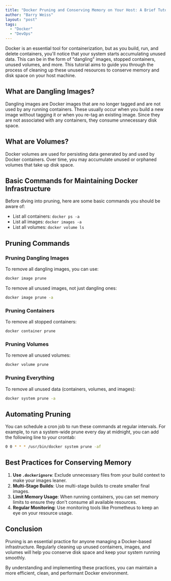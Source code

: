 ```yaml
---
title: "Docker Pruning and Conserving Memory on Your Host: A Brief Tutorial"
author: "Barry Weiss"
layout: "post"
tags:
  - "Docker"
  - "DevOps"
---
```


Docker is an essential tool for containerization, but as you build, run, and delete containers, you'll notice that your system starts accumulating unused data. This can be in the form of "dangling" images, stopped containers, unused volumes, and more. This tutorial aims to guide you through the process of cleaning up these unused resources to conserve memory and disk space on your host machine.

## What are Dangling Images?

Dangling images are Docker images that are no longer tagged and are not used by any running containers. These usually occur when you build a new image without tagging it or when you re-tag an existing image. Since they are not associated with any containers, they consume unnecessary disk space.

## What are Volumes?

Docker volumes are used for persisting data generated by and used by Docker containers. Over time, you may accumulate unused or orphaned volumes that take up disk space.

## Basic Commands for Maintaining Docker Infrastructure

Before diving into pruning, here are some basic commands you should be aware of:

- List all containers: `docker ps -a`
- List all images: `docker images -a`
- List all volumes: `docker volume ls`

## Pruning Commands

### Pruning Dangling Images

To remove all dangling images, you can use:

```bash
docker image prune
```

To remove all unused images, not just dangling ones:

```bash
docker image prune -a
```

### Pruning Containers

To remove all stopped containers:

```bash
docker container prune
```

### Pruning Volumes

To remove all unused volumes:

```bash
docker volume prune
```

### Pruning Everything

To remove all unused data (containers, volumes, and images):

```bash
docker system prune -a
```

## Automating Pruning

You can schedule a cron job to run these commands at regular intervals. For example, to run a system-wide prune every day at midnight, you can add the following line to your crontab:

```bash
0 0 * * * /usr/bin/docker system prune -af
```

## Best Practices for Conserving Memory

1. **Use `.dockerignore`**: Exclude unnecessary files from your build context to make your images leaner.
2. **Multi-Stage Builds**: Use multi-stage builds to create smaller final images.
3. **Limit Memory Usage**: When running containers, you can set memory limits to ensure they don't consume all available resources.
4. **Regular Monitoring**: Use monitoring tools like Prometheus to keep an eye on your resource usage.

## Conclusion

Pruning is an essential practice for anyone managing a Docker-based infrastructure. Regularly cleaning up unused containers, images, and volumes will help you conserve disk space and keep your system running smoothly.

By understanding and implementing these practices, you can maintain a more efficient, clean, and performant Docker environment.
